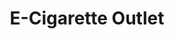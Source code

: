 ---
title: "E-Cigarette Outlet"
url: /grimsby/e-cigarette-outlet-freeman-street/
shop: E-Zigaretten
---